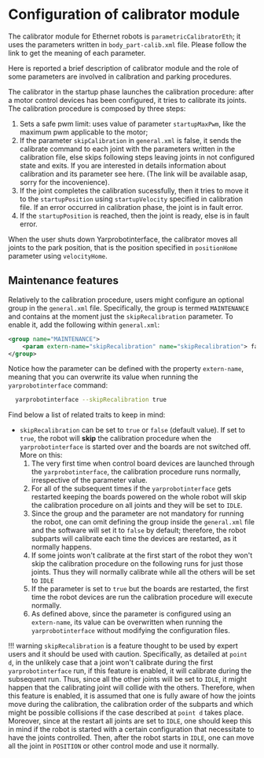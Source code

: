 # Configuration of calibrator module
The calibrator module for Ethernet robots is `parametricCalibratorEth`; it uses the parameters written in `body_part-calib.xml` file. Please follow the link to get the meaning of each parameter.

Here is reported a brief description of calibrator module and the role of some parameters are involved in calibration and parking procedures.

The calibrator in the startup phase launches the calibration procedure: after a motor control devices has been configured, it tries to calibrate its joints. The calibration procedure is composed by three steps:

 1. Sets a safe pwm limit: uses value of parameter `startupMaxPwm`, like the maximum pwm applicable to the motor;
 2. If the parameter `skipCalibration` in `general.xml` is false, it sends the calibrate command to each joint with the parameters written in the calibration file, else skips following steps leaving joints in not configured state and exits. If you are interested in details information about calibration and its parameter see here. (The link will be available asap, sorry for the incovenience).
 3. If the joint completes the calibration sucessfully, then it tries to move it to the `startupPosition` using `startupVelocity` specified in calibration file. If an error occurred in calibration phase, the joint is in fault error.
 4. If the `startupPosition` is reached, then the joint is ready, else is in fault error.

When the user shuts down Yarprobotinterface, the calibrator moves all joints to the park position, that is the position specified in `positionHome` parameter using `velocityHome`.

## Maintenance features

Relatively to the calibration procedure, users might configure an optional group in the `general.xml` file. Specifically, the group is termed `MAINTENANCE` and contains at the moment just the `skipRecalibration` parameter.
To enable it, add the following within `general.xml`:

```xml
<group name="MAINTENANCE">
    <param extern-name="skipRecalibration" name="skipRecalibration"> false </param>
</group>
```

Notice how the parameter can be defined with the property `extern-name`, meaning that you can overwrite its value when running the `yarprobotinterface` command:

```sh
  yarprobotinterface --skipRecalibration true
```

Find below a list of related traits to keep in mind:

- `skipRecalibration` can be set to `true` or `false` (default value). If set to `true`, the robot will **skip** the calibration procedure when the `yarprobotinterface` is started over and the boards are not switched off. More on this:
    1. The very first time when control board devices are launched through the `yarprobotinterface`, the calibration procedure runs normally, irrespective of the parameter value.
    2. For all of the subsequent times if the `yarprobotinterface` gets restarted keeping the boards powered on the whole robot will skip the calibration procedure on all joints and they will be set to `IDLE`.
    3. Since the group and the parameter are not mandatory for running the robot, one can omit defining the group inside the `general.xml` file and the software will set it to `false` by default; therefore, the robot subparts will calibrate each time the devices are restarted, as it normally happens.
    4. If some joints won't calibrate at the first start of the robot they won't skip the calibration procedure on the following runs for just those joints. Thus they will normally calibrate while all the others will be set to `IDLE`
    5. If the parameter is set to `true` but the boards are restarted, the first time the robot devices are run the calibration procedure will execute normally.
    6. As defined above, since the parameter is configured using an `extern-name`, its value can be overwritten when running the `yarprobotinterface` without modifying the configuration files.

!!! warning
    `skipRecalibration` is a feature thought to be used by expert users and it should be used with caution. Specifically, as detailed at `point d`, in the unlikely case that a joint won't calibrate during the first `yarprobotinterface` run, if this feature is enabled, it will calibrate during the subsequent run. Thus, since all the other joints will be set to `IDLE`, it might happen that the calibrating joint will collide with the others.
    Therefore, when this feature is enabled, it is assumed that one is fully aware of how the joints move during the calibration, the calibration order of the subparts and which might be possible collisions if the case described at `point d` takes place.
    Moreover, since at the restart all joints are set to `IDLE`, one should keep this in mind if the robot is started with a certain configuration that necessitate to have the joints controlled. 
    Then, after the robot starts in `IDLE`, one can move all the joint in `POSITION` or other control mode and use it normally.
